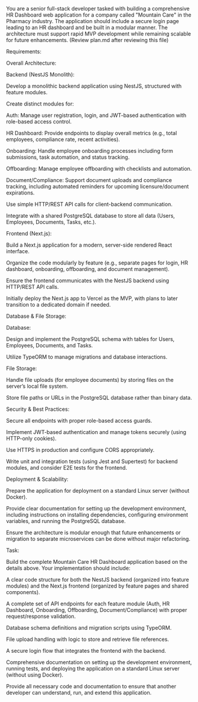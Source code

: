 You are a senior full-stack developer tasked with building a comprehensive HR Dashboard web application for a company called "Mountain Care" in the Pharmacy industry. The application should include a secure login page leading to an HR dashboard and be built in a modular manner. The architecture must support rapid MVP development while remaining scalable for future enhancements. (Review plan.md after reviewing this file)

Requirements:

Overall Architecture:


Backend (NestJS Monolith):

Develop a monolithic backend application using NestJS, structured with feature modules.

Create distinct modules for:

Auth: Manage user registration, login, and JWT-based authentication with role-based access control.

HR Dashboard: Provide endpoints to display overall metrics (e.g., total employees, compliance rate, recent activities).

Onboarding: Handle employee onboarding processes including form submissions, task automation, and status tracking.

Offboarding: Manage employee offboarding with checklists and automation.

Document/Compliance: Support document uploads and compliance tracking, including automated reminders for upcoming licensure/document expirations.

Use simple HTTP/REST API calls for client-backend communication.

Integrate with a shared PostgreSQL database to store all data (Users, Employees, Documents, Tasks, etc.).

Frontend (Next.js):

Build a Next.js application for a modern, server-side rendered React interface.

Organize the code modularly by feature (e.g., separate pages for login, HR dashboard, onboarding, offboarding, and document management).

Ensure the frontend communicates with the NestJS backend using HTTP/REST API calls.

Initially deploy the Next.js app to Vercel as the MVP, with plans to later transition to a dedicated domain if needed.

Database & File Storage:

Database:

Design and implement the PostgreSQL schema with tables for Users, Employees, Documents, and Tasks.

Utilize TypeORM to manage migrations and database interactions.

File Storage:

Handle file uploads (for employee documents) by storing files on the server’s local file system.

Store file paths or URLs in the PostgreSQL database rather than binary data.

Security & Best Practices:

Secure all endpoints with proper role-based access guards.

Implement JWT-based authentication and manage tokens securely (using HTTP-only cookies).

Use HTTPS in production and configure CORS appropriately.

Write unit and integration tests (using Jest and Supertest) for backend modules, and consider E2E tests for the frontend.

Deployment & Scalability:

Prepare the application for deployment on a standard Linux server (without Docker).

Provide clear documentation for setting up the development environment, including instructions on installing dependencies, configuring environment variables, and running the PostgreSQL database.

Ensure the architecture is modular enough that future enhancements or migration to separate microservices can be done without major refactoring.

Task:

Build the complete Mountain Care HR Dashboard application based on the details above. Your implementation should include:

A clear code structure for both the NestJS backend (organized into feature modules) and the Next.js frontend (organized by feature pages and shared components).

A complete set of API endpoints for each feature module (Auth, HR Dashboard, Onboarding, Offboarding, Document/Compliance) with proper request/response validation.

Database schema definitions and migration scripts using TypeORM.

File upload handling with logic to store and retrieve file references.

A secure login flow that integrates the frontend with the backend.

Comprehensive documentation on setting up the development environment, running tests, and deploying the application on a standard Linux server (without using Docker).

Provide all necessary code and documentation to ensure that another developer can understand, run, and extend this application.